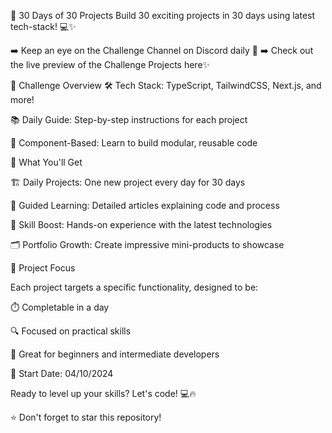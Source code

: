 🚀 30 Days of 30 Projects
Build 30 exciting projects in 30 days using latest tech-stack! 💻✨

➡️ Keep an eye on the Challenge Channel on Discord daily 👀
➡️ Check out the live preview of the Challenge Projects here✨


🎯 Challenge Overview
🛠️ Tech Stack: TypeScript, TailwindCSS, Next.js, and more!

📚 Daily Guide: Step-by-step instructions for each project

🧩 Component-Based: Learn to build modular, reusable code

🌟 What You'll Get

🏗️ Daily Projects: One new project every day for 30 days

📝 Guided Learning: Detailed articles explaining code and process

💪 Skill Boost: Hands-on experience with the latest technologies

🗂️ Portfolio Growth: Create impressive mini-products to showcase

🎨 Project Focus

Each project targets a specific functionality, designed to be:


⏱️ Completable in a day

🔍 Focused on practical skills

🚀 Great for beginners and intermediate developers

📅 Start Date: 04/10/2024

Ready to level up your skills? Let's code! 💻🔥


⭐ Don't forget to star this repository!

